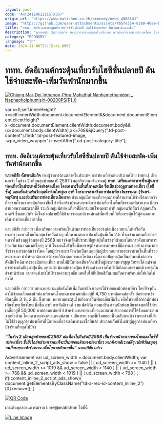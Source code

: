 ```yaml
---
layout: post
code: "ART2411062211STX567"
origin_url: "https://www.matichon.co.th/economy/news_4886141"
image: "https://github.com/user-attachments/assets/f65fe354-8280-40ee-ba55-84476b0e5a98"
title: "ททท. อัดอีเวนต์กระตุ้นเที่ยวรับไฮซีซั่นปลายปี ดันใช้จ่ายสะพัด-เพิ่มวันพำนักมากขึ้น"
description: "นายอภิชัย ฉัตรเฉลิมกิจ รองผู้ว่าการด้านตลาดในประเทศ การท่องเที่ยวแห่งประเทศไทย (ททท.) เปิดเผยว่า ในช่วง 2 เดือนสุดท้ายของปี 2567 (พฤศจิกายน-ธันวาคม) ททท."
category: "ECONOMY"
language: "th"
date: 2024-11-06T22:15:42.899Z
---
```


# ททท. อัดอีเวนต์กระตุ้นเที่ยวรับไฮซีซั่นปลายปี ดันใช้จ่ายสะพัด-เพิ่มวันพำนักมากขึ้น

[![](https://www.matichon.co.th/wp-content/uploads/2024/11/Chiang-Mai-Doi-Inthanon-Phra-Mahathat-Naphamethanidon-_-Naphapholphumisiri-00200PSP_0-728x457.jpg "Chiang Mai-Doi Inthanon-Phra Mahathat Naphamethanidon _ Naphapholphumisiri-00200PS[P]_0")](https://www.matichon.co.th/wp-content/uploads/2024/11/Chiang-Mai-Doi-Inthanon-Phra-Mahathat-Naphamethanidon-_-Naphapholphumisiri-00200PSP_0-scaled.jpg)

var x=0;self.innerHeight?x=self.innerWidth:document.documentElement&&document.documentElement.clientHeight?x=document.documentElement.clientWidth:document.body&&(x=document.body.clientWidth),x<=768&&jQuery(".td-post-content").find(".td-post-featured-image, .wpb\_video\_wrapper").insertAfter(".ud-post-category-title");

ททท. อัดอีเวนต์กระตุ้นเที่ยวรับไฮซีซั่นปลายปี ดันใช้จ่ายสะพัด-เพิ่มวันพำนักมากขึ้น
----------------------------------------------------------------------------------

**นายอภิชัย ฉัตรเฉลิมกิจ** รองผู้ว่าการด้านตลาดในประเทศ การท่องเที่ยวแห่งประเทศไทย (ททท.) เปิดเผยว่า ในช่วง 2 เดือนสุดท้ายของปี 2567 (พฤศจิกายน-ธันวาคม) **ททท. เตรียมมาตรหารที่จะตุ้นการท่องเที่ยวในประเทศไว้อย่างต่อเนื่อง โดยเฉพาะในพื้นที่ภาคเหนือ ซึ่งเป็นช่วงฤดูกาลท่องเที่ยว (ไฮซีซั่น) และเพิ่งผ่านพ้นวิกฤตน้ำท่วมใหญ่มา อาทิ โครงการส่งเสริมการท่องเที่ยววันธรรมดา (จันทร์-พฤหัสฯ) และส่งเสริมการท่องเที่ยวเมืองรอง** ส่วนกลุ่มนักท่องเที่ยวคุณภาพที่สามารถใช้จ่ายได้มากกว่า ก็จะขายโรงแรมระดับห้าดาวขึ้นไป หรือสร้างประสบการณ์การท่องเที่ยวในพื้นที่ธรรมชาติสวยงาม มีการอำนวยความสะดวกที่ดี รวมถึงกลุ่มนักท่องเที่ยวที่มีความสนใจเฉพาะ อาทิ กลุ่มคนรักสัตว์ กลุ่มคนรักดนตรี ชื่นชอบกีฬา ซึ่งในช่วงปลายปีก็มีกิจกรรมและอีเวนต์เหล่านี้เตรียมไว้เพื่อกระตุ้นให้ผู้คนออกมาเดินทางท่องเที่ยวมากขึ้น

นายอภิชัย กล่าวว่า เพื่อเตรียมความพร้อมในด้านการท่องเที่ยวอย่างต่อเนื่อง ททท.ได้หารือกับกระทรวงมหาดไทยในกลุ่มจังหวัดต่างๆ เพื่อหามาตรการป้องกันฝุ่นพีเอ็ม 2.5 ที่จะเข้ามาแทนที่อากาศหนาวในช่วงฤดูร้อนของปี 2568 พบว่าจังหวัดที่ประสบปัญหาฝุ่นในช่วงที่ผ่านมาได้ยกระดับมาตรการป้องกันเข้มงวดมากเรื่อยๆ อาทิ โรงงานไม่รับซื้อพืชเศรษฐกิจทางการเกษตรที่มีการเผา อย่างการเผาตอซังข้าว เผาซากต้นข้าวโพด โดยผู้ว่าราชการจังหวัดเป็นคนคุยกับผู้ประกอบการและชาวบ้านในพื้นที่ช่วยลดการเผา ทำให้หากต้องการค้าขายก็ต้องลดการเผาไหม้ลง เนื่องจากปัญหาฝุ่นเป็นส่วนหนึ่งต่อการตัดสินใจเดินทางของนักท่องเที่ยว หากไม่มีนักท่องเที่ยวก็จะทำให้ผู้ประกอบหารสูญเสียรายได้ แต่จากการประเมินปัญหาฝุ่นนั้น แหล่งกำเนิดหลักของฝุ่นแท้จริงแล้วมาจากไฟป่าที่เกิดตามธรรมชาติ เพราะในช่วงหน้าร้อน อากาศแห้งทำให้ป่าขาดความชุ่มชื่น เศษใบไม้ที่เสียดสีกันผสมกับความร้อนก่อให้เกิดไฟป่าได้

นายอภิชัย กล่าวว่า ททท.พยายามผลักดันให้เพิ่มวันพำนัก และค่าใช้จ่ายของนักท่องเที่ยว โดยปัจจุบันค่าใช้จ่ายเฉลี่ยของนักท่องเที่ยวคนไทยเฉพาะภาคเหนืออยู่ที่ 4,750 บาทต่อคนต่อครั้ง อัตราการเข้าพักเฉลี่ย 3 วัน 2 คืน ซึ่งททท. พยายามกระตุ้นให้เกิดการวันพักเฉลี่ยเพิ่มขึ้น เพื่อให้รายได้จากนักท่องเที่ยวไทยเที่ยวไทยเพิ่มขึ้น อาทิ การจัดอีเวนต์ งานเฟสติวัล คอนเสริต ส่วนนักท่องเที่ยวต่างชาติใช้จ่ายเฉลี่ยอยู่ที่ 50,000 บาทต่อคนต่อทริป สำหรับแหล่งท่องเที่ยวและสถานประกอบการที่ได้รับผลกระทบจากน้ำท่วม โดยเฉพาะด่านชายแดนแม่สาย จ.เชียงราย ขณะนี้เริ่มทยอยฟื้นกลับมาแล้ว เพราะช่วงนี้ยังไม่ใช่ช่วงฤดูกาลท่องเที่ยวที่นักท่องเที่ยวจะเดินทางมาซื้อสินค้า ประกอบกับยังไม่เข้าสู่ฤดูกาลท่องเที่ยวบ้างร้านก็หยุดไปบ้าง

_**“ในช่วง 2 เดือนสุดท้ายของปี 2567 ต่อเนื่องไปถึงต้นปี 2568 เป็นช่วงหน้าหนาวของไทยและไฮซีซั่นท่องเที่ยว ซึ่งยิ่งใกล้หน้าหนาวคนก็จะเริ่มทยอยเดินทางท่องเที่ยว หากมีงานอีเวนต์ดีๆ เฟสติวัลสนุกๆ คนก็จะอยากเข้าร่วมงาน เพิ่มโอกาสพักมากขึ้น” นายอภิชัย กล่าว**_

Advertisement var ud\_screen\_width = document.body.clientWidth; var content\_inline\_2\_script\_ads\_show = false || ( ud\_screen\_width >= 1140 ) || ( ud\_screen\_width >= 1019 && ud\_screen\_width < 1140 ) || ( ud\_screen\_width >= 768 && ud\_screen\_width < 1019 ) || ( ud\_screen\_width < 768 ) ; if(!content\_inline\_2\_script\_ads\_show){ document.getElementsByClassName("td-a-rec-id-content\_inline\_2")\[0\].remove(); }

[![QR Code](https://www.matichon.co.th/wp-content/uploads/2023/07/wob1371z.jpg)](https://lin.ee/ht0nDxX)

เกาะติดทุกสถานการณ์จาก Line@matichon ได้ที่นี่

[![Line Image](https://www.matichon.co.th/wp-content/uploads/2023/07/th.png)](https://lin.ee/ht0nDxX)